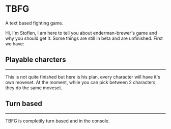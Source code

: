 # TBFG
A text based fighting game.

Hi, I'm Stoflen, I am here to tell you about enderman-brewer's game and why you should get it. Some things are still in beta and are unfinished. First we have:

## Playable charcters
-----
This is not quite finished but here is his plan, every character will have it's own moveset. At the moment, while you can pick between 2 characters, they do the same moveset.

## Turn based
-----
TBFG is completily turn based and in the console.
